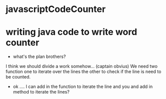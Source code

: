 # javascriptCodeCounter
# writing java code to write word counter

- what's the plan brothers?

I think we should divide a work somehow... (captain obvius)
We need two function one to iterate over the lines the other to check if the line is need to be counted.
- ok .... I can add in the function to iterate the line and you and add in method to iterate the lines?